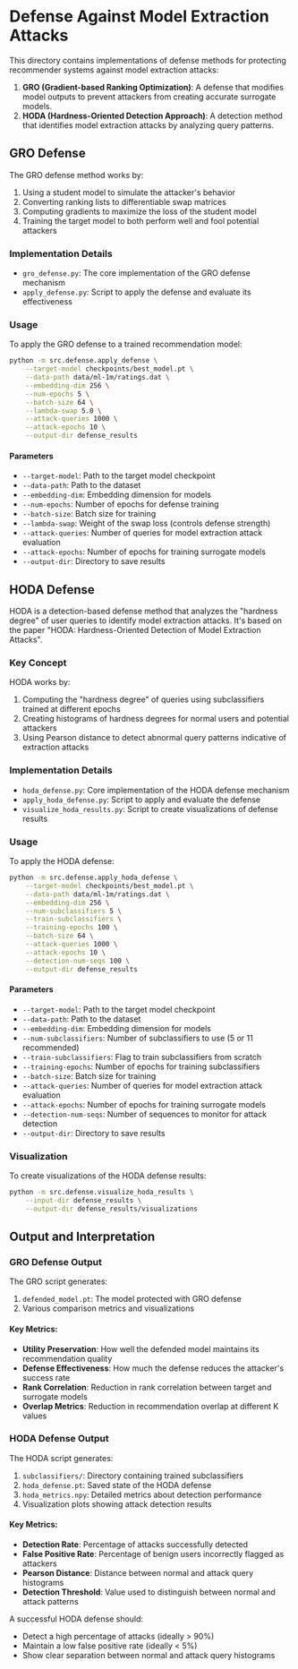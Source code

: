# Defense Against Model Extraction Attacks

This directory contains implementations of defense methods for protecting recommender systems against model extraction attacks:

1. **GRO (Gradient-based Ranking Optimization)**: A defense that modifies model outputs to prevent attackers from creating accurate surrogate models.
2. **HODA (Hardness-Oriented Detection Approach)**: A detection method that identifies model extraction attacks by analyzing query patterns.

## GRO Defense

The GRO defense method works by:

1. Using a student model to simulate the attacker's behavior
2. Converting ranking lists to differentiable swap matrices
3. Computing gradients to maximize the loss of the student model
4. Training the target model to both perform well and fool potential attackers

### Implementation Details

- `gro_defense.py`: The core implementation of the GRO defense mechanism
- `apply_defense.py`: Script to apply the defense and evaluate its effectiveness

### Usage

To apply the GRO defense to a trained recommendation model:

```bash
python -m src.defense.apply_defense \
    --target-model checkpoints/best_model.pt \
    --data-path data/ml-1m/ratings.dat \
    --embedding-dim 256 \
    --num-epochs 5 \
    --batch-size 64 \
    --lambda-swap 5.0 \
    --attack-queries 1000 \
    --attack-epochs 10 \
    --output-dir defense_results
```

#### Parameters

- `--target-model`: Path to the target model checkpoint
- `--data-path`: Path to the dataset
- `--embedding-dim`: Embedding dimension for models
- `--num-epochs`: Number of epochs for defense training
- `--batch-size`: Batch size for training
- `--lambda-swap`: Weight of the swap loss (controls defense strength)
- `--attack-queries`: Number of queries for model extraction attack evaluation
- `--attack-epochs`: Number of epochs for training surrogate models
- `--output-dir`: Directory to save results

## HODA Defense

HODA is a detection-based defense method that analyzes the "hardness degree" of user queries to identify model extraction attacks. It's based on the paper "HODA: Hardness-Oriented Detection of Model Extraction Attacks".

### Key Concept

HODA works by:

1. Computing the "hardness degree" of queries using subclassifiers trained at different epochs
2. Creating histograms of hardness degrees for normal users and potential attackers
3. Using Pearson distance to detect abnormal query patterns indicative of extraction attacks

### Implementation Details

- `hoda_defense.py`: Core implementation of the HODA defense mechanism
- `apply_hoda_defense.py`: Script to apply and evaluate the defense
- `visualize_hoda_results.py`: Script to create visualizations of defense results

### Usage

To apply the HODA defense:

```bash
python -m src.defense.apply_hoda_defense \
    --target-model checkpoints/best_model.pt \
    --data-path data/ml-1m/ratings.dat \
    --embedding-dim 256 \
    --num-subclassifiers 5 \
    --train-subclassifiers \
    --training-epochs 100 \
    --batch-size 64 \
    --attack-queries 1000 \
    --attack-epochs 10 \
    --detection-num-seqs 100 \
    --output-dir defense_results
```

#### Parameters

- `--target-model`: Path to the target model checkpoint
- `--data-path`: Path to the dataset
- `--embedding-dim`: Embedding dimension for models
- `--num-subclassifiers`: Number of subclassifiers to use (5 or 11 recommended)
- `--train-subclassifiers`: Flag to train subclassifiers from scratch
- `--training-epochs`: Number of epochs for training subclassifiers
- `--batch-size`: Batch size for training
- `--attack-queries`: Number of queries for model extraction attack evaluation
- `--attack-epochs`: Number of epochs for training surrogate models
- `--detection-num-seqs`: Number of sequences to monitor for attack detection
- `--output-dir`: Directory to save results

### Visualization

To create visualizations of the HODA defense results:

```bash
python -m src.defense.visualize_hoda_results \
    --input-dir defense_results \
    --output-dir defense_results/visualizations
```

## Output and Interpretation

### GRO Defense Output

The GRO script generates:

1. `defended_model.pt`: The model protected with GRO defense
2. Various comparison metrics and visualizations

#### Key Metrics:

- **Utility Preservation**: How well the defended model maintains its recommendation quality
- **Defense Effectiveness**: How much the defense reduces the attacker's success rate
- **Rank Correlation**: Reduction in rank correlation between target and surrogate models
- **Overlap Metrics**: Reduction in recommendation overlap at different K values

### HODA Defense Output

The HODA script generates:

1. `subclassifiers/`: Directory containing trained subclassifiers
2. `hoda_defense.pt`: Saved state of the HODA defense
3. `hoda_metrics.npy`: Detailed metrics about detection performance
4. Visualization plots showing attack detection results

#### Key Metrics:

- **Detection Rate**: Percentage of attacks successfully detected
- **False Positive Rate**: Percentage of benign users incorrectly flagged as attackers
- **Pearson Distance**: Distance between normal and attack query histograms
- **Detection Threshold**: Value used to distinguish between normal and attack patterns

A successful HODA defense should:

- Detect a high percentage of attacks (ideally > 90%)
- Maintain a low false positive rate (ideally < 5%)
- Show clear separation between normal and attack query histograms
